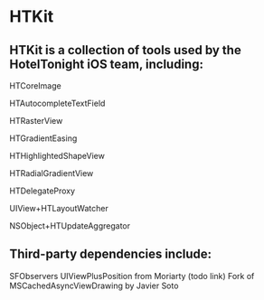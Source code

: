 HTKit
=====

## HTKit is a collection of tools used by the HotelTonight iOS team, including:

HTCoreImage

HTAutocompleteTextField

HTRasterView

HTGradientEasing

HTHighlightedShapeView

HTRadialGradientView

HTDelegateProxy

UIView+HTLayoutWatcher

NSObject+HTUpdateAggregator

## Third-party dependencies include:

SFObservers
UIViewPlusPosition from Moriarty (todo link)
Fork of MSCachedAsyncViewDrawing by Javier Soto
